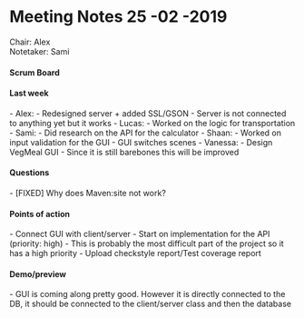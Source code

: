 <h1>Meeting Notes 25 -02 -2019</h1>

Chair: Alex
<br>Notetaker: Sami</br>

<h4>Scrum Board</h4>

<h4>Last week</h4>
- Alex:
    - Redesigned server + added SSL/GSON
    - Server is not connected to anything yet but it works
- Lucas:
    - Worked on the logic for transportation
- Sami:
    - Did research on the API for the calculator
- Shaan:
    - Worked on input validation for the GUI
    - GUI switches scenes
- Vanessa:
    - Design VegMeal GUI
    - Since it is still barebones this will be improved

<h4>Questions</h4>
- [FIXED] Why does Maven:site not work?

<h4>Points of action</h4>
- Connect GUI with client/server
- Start on implementation for the API (priority: high)
    - This is probably the most difficult part of the project so it has a high priority
- Upload checkstyle report/Test coverage report


<h4>Demo/preview</h4>
- GUI is coming along pretty good. However it is directly connected to the DB,
it should be connected to the client/server class and then the database